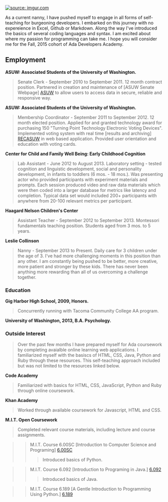 <a href="http://imgur.com/nTRpI5r"><img src="http://i.imgur.com/nTRpI5r.png" title="source: imgur.com" /></a>

As a current nanny, I have pushed myself to engage in all forms of self-teaching for burgeoning developers. I embarked on this journey with no expereience in Excel, Github or Markdown. Along the way I've introduced the basics of several coding languages and syntax. I am excited about where my passion for programming can take me. I hope you will consider me for the Fall, 2015 cohort of Ada Developers Academy. 

<h2>Employment</h2>

**ASUW: Associated Students of the University of Washington.**

>Senate Clerk - September 2010 to September 2011. 12 month contract position. Partnered in creation and maintenance of [ASUW Senate Webpage] [ASUW] to allow users to access data in secure, reliable and responsive way.

[ASUW]:http://senate.asuw.org/ 

**ASUW: Associated Students of the University of Washington.** 

>Membership Coordinator - September 2011 to September 2012. 12 month elected position. Applied for and granted technology award for purchasing 150 "Turning Point Technology Electronic Voting Devices". Implemented voting system with real time [results and archiving] [RECASUW] in web based application. Provided user orientation and education with voting cards. 

[RECASUW]: https://depts.washington.edu/asuwsen/oro/#!UserIndex

**Center for Child and Family Well Being: Early Childhood Cognition**

>Lab Assistant - June 2012 to August 2013. Laboratory setting - tested cognition and linguistic development, social and personality development, in infants to toddlers (6 mos. - 18 mos.). Was presenting actor who provided participants with experiment materials and prompts. Each session produced video and raw data materials which were then coded into a larger database for metrics like latency and completion. Typical data set would included 200+ participants with anywhere from 20-100 relevant metrics per participant. 

**Haagard Nelson Children's Center**

>Assistant Teacher - September 2012 to September 2013. Montessori fundamentals teaching position. Students aged from 3 mos. to 5 years. 

**Leslie Collinson**

>Nanny - September 2013 to Present. Daily care for 3 children under the age of 3. I've had more challenging moments in this position than any other. I am constantly being pushed to be better, more creative, more patient and stronger by these kids. There has never been anything more rewarding than all of us overcoming a challenge together. 

<h3>Education</h3>

**Gig Harbor High School, 2009, Honors.** 
>Concurrently running with Tacoma Community College AA program.  

**University of Washington, 2013, B.A. Psychology.**
<h3>Outside Interest</h3>

>Over the past few months I have prepared myself for Ada coursework by completing avaialble online learning web applications. I familiarized myself with the basiscs of HTML, CSS, Java, Python and Ruby through these resources. This self-teaching approach included but was not limited to the resources linked below. 

**Code Academy**
>Familiarized with basics for HTML, CSS, JavaScript, Python and Ruby through online coursework. 

**Khan Academy**
> Worked through available coursework for Javascript, HTML and CSS. 

**M.I.T. Open Coursework**
>Completed relevant course materials, including lecture and course assignments. 

>>M.I.T. Course 6.00SC [Introduction to Computer Science and Programing] [6.00SC]
>>>Introduced basics of Python. 

[6.00SC]: http://ocw.mit.edu/courses/electrical-engineering-and-computer-science/6-00sc-introduction-to-computer-science-and-programming-spring-2011/

>>M.I.T. Course 6.092 [Introduction to Programing in Java.] [6.092]
>>>Introduced basics of Java. 

[6.092]: http://ocw.mit.edu/courses/electrical-engineering-and-computer-science/6-092-introduction-to-programming-in-java-january-iap-2010/

>>M.I.T. Course 6.189 [A Gentle Introduction to Programming Using Python.] [6.189]

[6.189]: http://ocw.mit.edu/courses/electrical-engineering-and-computer-science/6-189-a-gentle-introduction-to-programming-using-python-january-iap-2011/


